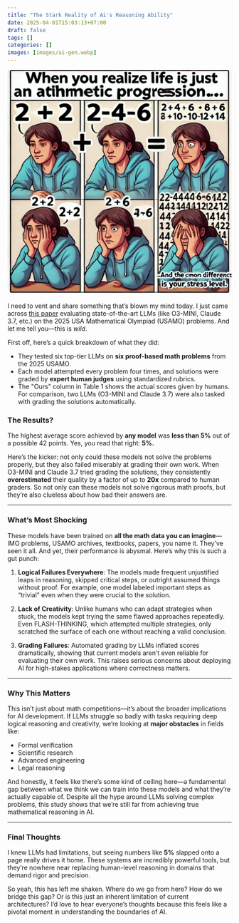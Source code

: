 ```yaml
---
title: "The Stark Reality of Ai's Reasoning Ability"
date: 2025-04-01T15:03:13+07:00
draft: false
tags: []
categories: []
images: [images/ai-gen.webp]
---
```


![](images/ai-gen.webp)

I need to vent and share something that’s blown my mind today. I just came across [this paper](https://arxiv.org/abs/2503.21934v1) evaluating state-of-the-art LLMs (like O3-MINI, Claude 3.7, etc.) on the 2025 USA Mathematical Olympiad (USAMO) problems. And let me tell you—this is *wild*. 

First off, here’s a quick breakdown of what they did:

- They tested six top-tier LLMs on **six proof-based math problems** from the 2025 USAMO.
- Each model attempted every problem four times, and solutions were graded by **expert human judges** using standardized rubrics.
- The "Ours" column in Table 1 shows the actual scores given by humans. For comparison, two LLMs (O3-MINI and Claude 3.7) were also tasked with grading the solutions automatically.

### The Results?  
The highest average score achieved by **any model** was **less than 5%** out of a possible 42 points. Yes, you read that right: **5%.**  

Here’s the kicker: not only could these models not solve the problems properly, but they also failed miserably at grading their own work. When O3-MINI and Claude 3.7 tried grading the solutions, they consistently **overestimated** their quality by a factor of up to **20x** compared to human graders. So not only can these models not solve rigorous math proofs, but they’re also clueless about how bad their answers are.

---

### What’s Most Shocking  

These models have been trained on **all the math data you can imagine**—IMO problems, USAMO archives, textbooks, papers, you name it. They’ve seen it all. And yet, their performance is abysmal. Here’s why this is such a gut punch:

1. **Logical Failures Everywhere**: The models made frequent unjustified leaps in reasoning, skipped critical steps, or outright assumed things without proof. For example, one model labeled important steps as “trivial” even when they were crucial to the solution.
   
2. **Lack of Creativity**: Unlike humans who can adapt strategies when stuck, the models kept trying the same flawed approaches repeatedly. Even FLASH-THINKING, which attempted multiple strategies, only scratched the surface of each one without reaching a valid conclusion.

3. **Grading Failures**: Automated grading by LLMs inflated scores dramatically, showing that current models aren’t even reliable for evaluating their own work. This raises serious concerns about deploying AI for high-stakes applications where correctness matters.

---

### Why This Matters  

This isn’t just about math competitions—it’s about the broader implications for AI development. If LLMs struggle so badly with tasks requiring deep logical reasoning and creativity, we’re looking at **major obstacles** in fields like:

- Formal verification
- Scientific research
- Advanced engineering
- Legal reasoning

And honestly, it feels like there’s some kind of ceiling here—a fundamental gap between what we think we can train into these models and what they’re actually capable of. Despite all the hype around LLMs solving complex problems, this study shows that we’re still far from achieving true mathematical reasoning in AI.

---

### Final Thoughts  

I knew LLMs had limitations, but seeing numbers like **5%** slapped onto a page really drives it home. These systems are incredibly powerful tools, but they’re nowhere near replacing human-level reasoning in domains that demand rigor and precision.  

So yeah, this has left me shaken. Where do we go from here? How do we bridge this gap? Or is this just an inherent limitation of current architectures? I’d love to hear everyone’s thoughts because this feels like a pivotal moment in understanding the boundaries of AI.
